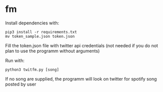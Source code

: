 # fm
Install dependencies with:
```
pip3 install -r requirements.txt
mv token_sample.json token.json
```
Fill the token.json file with twitter api credentials (not needed if you do not plan to use the programm without arguments)

Run with:
```
python3 twitfm.py [song]
```
If no song are supplied, the programm will look on twitter for spotify song posted by user
